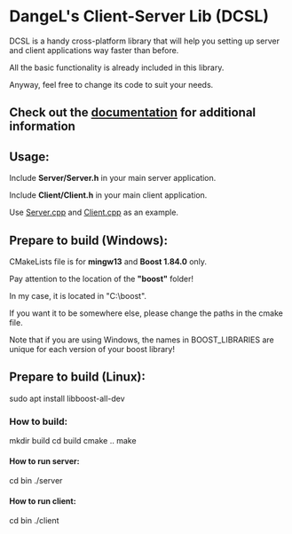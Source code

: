 # DangeL's Client-Server Lib (DCSL)
DCSL is a handy cross-platform library that will help you setting up server and client applications way faster than before.

All the basic functionality is already included in this library.

Anyway, feel free to change its code to suit your needs.
## Check out the [documentation](https://github.com/DangeL187/DCSL/blob/main/doc/DCSL.md) for additional information
## Usage:
Include <b>Server/Server.h</b> in your main server application.

Include <b>Client/Client.h</b> in your main client application.

Use [Server.cpp](https://github.com/DangeL187/DCSL/blob/main/src/Server.cpp) and [Client.cpp](https://github.com/DangeL187/DCSL/blob/main/src/Client.cpp) as an example.
## Prepare to build (Windows):
CMakeLists file is for <b>mingw13</b> and <b>Boost 1.84.0</b> only.

<p>Pay attention to the location of the <b>"boost"</b> folder!</p>
<p>In my case, it is located in "C:\boost".</p>
<p>If you want it to be somewhere else, please change the paths in the cmake file.</p>

Note that if you are using Windows, the names in BOOST_LIBRARIES are
unique for each version of your boost library!
## Prepare to build (Linux):
sudo apt install libboost-all-dev
### How to build:
mkdir build
cd build
cmake ..
make
#### How to run server:
cd bin
./server
#### How to run client:
cd bin
./client
